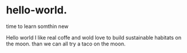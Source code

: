# hello-world.
time to learn somthin new

Hello world
I like real coffe and wold love to build sustainable habitats on the moon.
than we can all try a taco on the moon.
